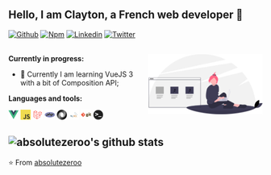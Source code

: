 ## Hello, I am Clayton, a French web developer 🚀

[![Github](https://img.shields.io/badge/-Github-000?style=flat&logo=Github&logoColor=white)](https://github.com/absolutezeroo)
[![Npm](https://img.shields.io/badge/-Npm-000?style=flat&logo=Npm&logoColor=white)](https://www.npmjs.com/org/absolutezeroo)
[![Linkedin](https://img.shields.io/badge/-Linkedin-000?style=flat&logo=Linkedin&logoColor=white)](https://www.linkedin.com/in/clayton-barbier/)
[![Twitter](https://img.shields.io/badge/-Twitter-000?style=flat&logo=Twitter&logoColor=white)](https://twitter.com/BarbierClayton)
<br />
<br />

  <img width="45%" align="right" alt="Github" src="https://github.com/absolutezeroo/absolutezeroo/blob/master/undraw_web_development_w2vv.svg" />
  
**Currently in progress:**

- 🌱 Currently I am learning VueJS 3 with a bit of Composition API;

**Languages and tools:**  

<code><img height="20" src="https://raw.githubusercontent.com/github/explore/80688e429a7d4ef2fca1e82350fe8e3517d3494d/topics/vue/vue.png"></code>
<code><img height="20" src="https://raw.githubusercontent.com/github/explore/80688e429a7d4ef2fca1e82350fe8e3517d3494d/topics/javascript/javascript.png"></code>
<code><img height="20" src="https://raw.githubusercontent.com/github/explore/80688e429a7d4ef2fca1e82350fe8e3517d3494d/topics/laravel/laravel.png"></code>
<code><img height="20" src="https://raw.githubusercontent.com/github/explore/80688e429a7d4ef2fca1e82350fe8e3517d3494d/topics/php/php.png"></code>
<code><img height="20" src="https://raw.githubusercontent.com/github/explore/80688e429a7d4ef2fca1e82350fe8e3517d3494d/topics/json/json.png"></code>
<code><img height="20" src="https://raw.githubusercontent.com/github/explore/80688e429a7d4ef2fca1e82350fe8e3517d3494d/topics/mysql/mysql.png"></code>
<code><img height="20" src="https://raw.githubusercontent.com/github/explore/80688e429a7d4ef2fca1e82350fe8e3517d3494d/topics/git/git.png"></code>
<code><img height="20" src="https://raw.githubusercontent.com/github/explore/80688e429a7d4ef2fca1e82350fe8e3517d3494d/topics/terminal/terminal.png"></code>

![absolutezeroo's github stats](https://github-readme-stats.vercel.app/api?username=absolutezeroo&theme=radical&show_icons=true&hide_border=true&locale=en&layout=compact&count_private=true)
---

⭐️ From [absolutezeroo](https://github.com/absolutezeroo)
